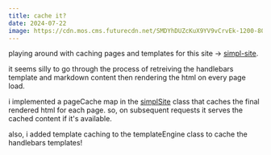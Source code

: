 ```yaml
---
title: cache it?
date: 2024-07-22
image: https://cdn.mos.cms.futurecdn.net/SMDYhDUZcKuX9YV9vCrvEk-1200-80.jpg
---
```


playing around with caching pages and templates for this site -> [simpl-site](https://github.com/iamseeley/simpl-site). 

it seems silly to go through the process of retreiving the handlebars template and markdown content then rendering the html on every page load.

i implemented a pageCache map in the [simplSite](https://github.com/iamseeley/simpl-site/commit/9287c696421c6e32608ad0a9f8ff5bd89bc26472) class that caches the final rendered html for each page. so, on subsequent requests it serves the cached content if it's available.

also, i added template caching to the templateEngine class to cache the handlebars templates!
